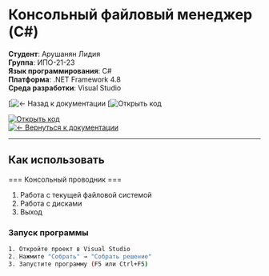 # Консольный файловый менеджер (C#)

**Студент**: Арушанян Лидия  
**Группа**: ИПО-21-23  
**Язык программирования**: C#  
**Платформа**: .NET Framework 4.8  
**Среда разработки**: Visual Studio  

[![← Назад к документации](https://github.com/FallCracka/chalenge)
[![Открыть код](https://github.com/FallCracka/chalenge/blob/main/%D0%BF%D1%80%D0%BE%D0%B2%D0%BE%D0%B4%D0%BD%D0%B8%D0%BA/%D0%BF%D1%80%D0%BE%D0%B2%D0%BE%D0%B4%D0%BD%D0%B8%D0%BA/Program.cs)   

[![Открыть код](https://img.shields.io/badge/Код-Массив-green)](https://github.com/FallCracka/chalenge/blob/main/%D0%BF%D1%80%D0%BE%D0%B2%D0%BE%D0%B4%D0%BD%D0%B8%D0%BA/%D0%BF%D1%80%D0%BE%D0%B2%D0%BE%D0%B4%D0%BD%D0%B8%D0%BA/Program.cs)  
[![← Вернуться к документации](https://img.shields.io/badge/←_Вернуться_к_README-документации-8A2BE2)](https://github.com/FallCracka/chalenge)


---

## Как использовать
=== Консольный проводник ===
1. Работа с текущей файловой системой
2. Работа с дисками
3. Выход

### Запуск программы
```bash
1. Откройте проект в Visual Studio
2. Нажмите "Собрать" → "Собрать решение"
3. Запустите программу (F5 или Ctrl+F5)
